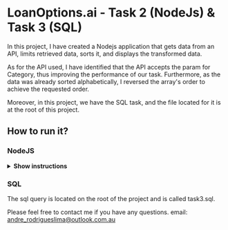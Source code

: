 # LoanOptions.ai - Task 2 (NodeJs) & Task 3 (SQL)

In this project, I have created a Nodejs application that gets data from an API, limits retrieved data, sorts it, and displays the transformed data.

As for the API used, I have identified that the API accepts the param for Category, thus improving the performance of our task. Furthermore, as the data was already sorted alphabetically, I reversed the array's order to achieve the requested order.

Moreover, in this project, we have the SQL task, and the file located for it is at the root of this project.

## How to run it?

### NodeJS

<details><summary><b>Show instructions</b></summary>

1. Access the folder of the project via the terminal, or an IDE that enables prompt commands

2. Install the required packages by using the command below:

    ```sh
    $ npm install
    ```

2. Now, you can start the project in the development env by using the below command.

    ```sh
    $ npm run dev {Category} {Limit}
    ```
  You can replace the arguments in the brackets for your desired category and limit. e.g. npm run dev Animals 5
  
####  If you want to compile it, you can continue in step 3

3. Enter the below command to compile the code

    ```sh
    $ npm run build
    ```

4. Now, you can run it using the below command.

    ```sh
    $ npm start
    ```
After that, the program should run.

</details>

### SQL
 
The sql query is located on the root of the project and is called task3.sql.




Please feel free to contact me if you have any questions.
email: andre_rodrigueslima@outlook.com.au







